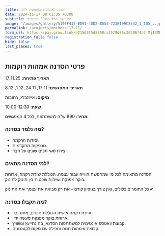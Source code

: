 ```yaml
---
title: רקמה לאימהות בחופשת לידה
date: 2024-11-17 08:01:35 +0300
subtitle: ימי שני החל מה11 בנובמבר
image: '/images/gallery/A19EF417-ED91-4DD2-B553-723E199C8542_1_105_c.jpeg'
permalink: /projects/mothers-17-11/
form_url: https://pay.grow.link/e215d3f5d8750ca3529d75c36306f4a2-MjI3MDAxMw
registration_full: false
hide: false
last_places: true
---
```


## פרטי הסדנה אמהות רוקמות

**תאריך פתיחה:** 17.11.25 

**תאריכי המפגשים:** 17.11, 24.11, 1.12, 8.12

**מיקום:** אייזנברג, רחובות  

**שעה:** 10:00-12:30 

**מחיר:** 890 ש"ח למשתתפת, לכל 4 המפגשים.

### מה נלמד בסדנה?

- יסודות הרקמה.
- טכניקות מתקדמות.
- יצירת סוגי תכים שונים על הבד.

### למי הסדנה מתאים?

הסדנה מתאימה לכל מי שמחפשת חווייה עבור עצמה. הכוללת יצירת רקמה, ארוחת בוקר מפנקת ושיחות שקטות בין תינוק לתינוק.

כל החומרים כלולים, ואין צורך בניסיון קודם – את רק מביאה את עצמך ואת התינוק 💕

### מה תקבלו בסדנה?

- ערכת רקמה אישית הכוללת חוטים, מחט ובד.
- ארוחת בוקר מפנקת מעשה ידיי.
- קבוצת וואטספ אינטימית למשתתפות הסדנא, בה נתייעץ ונשוויץ.
-  קבוצת אימהות חמה ומכילה עם מקום לקטנטנים.

